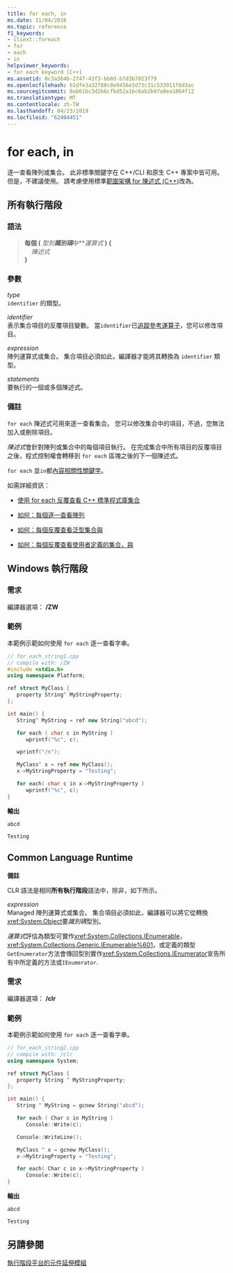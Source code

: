 ```yaml
---
title: for each, in
ms.date: 11/04/2016
ms.topic: reference
f1_keywords:
- cliext::foreach
- for
- each
- in
helpviewer_keywords:
- for each keyword [C++]
ms.assetid: 0c3a364b-2747-43f3-bb8d-b7d3b7023f79
ms.openlocfilehash: b1dfe3a32f88c0e9456e3d73c31c533911f8d3ac
ms.sourcegitcommit: 0ab61bc3d2b6cfbd52a16c6ab2b97a8ea1864f12
ms.translationtype: MT
ms.contentlocale: zh-TW
ms.lasthandoff: 04/23/2019
ms.locfileid: "62404451"
---
```

# <a name="for-each-in"></a>for each, in

逐一查看陣列或集合。 此非標準關鍵字在 C++/CLI 和原生 C++ 專案中皆可用。 但是，不建議使用。 請考慮使用標準[範圍架構 for 陳述式 (C++)](../cpp/range-based-for-statement-cpp.md)改為。

## <a name="all-runtimes"></a>所有執行階段

### <a name="syntax"></a>語法

> **每個 (** *型別**識別碼***中***運算式* **) {**<br/>
> &nbsp;&nbsp;&nbsp;&nbsp;*陳述式*<br/>
> **}**

### <a name="parameters"></a>參數

*type*<br/>
`identifier` 的類型。

*identifier*<br/>
表示集合項目的反覆項目變數。  當`identifier`已[追蹤參考運算子](../extensions/tracking-reference-operator-cpp-component-extensions.md)，您可以修改項目。

*expression*<br/>
陣列運算式或集合。 集合項目必須如此，編譯器才能將其轉換為 `identifier` 類型。

*statements*<br/>
要執行的一個或多個陳述式。

### <a name="remarks"></a>備註

`for each` 陳述式可用來逐一查看集合。 您可以修改集合中的項目，不過，您無法加入或刪除項目。

*陳述式*會針對陣列或集合中的每個項目執行。 在完成集合中所有項目的反覆項目之後，程式控制權會轉移到 `for each` 區塊之後的下一個陳述式。

`for each` 並`in`都[內容相關性關鍵字](../extensions/context-sensitive-keywords-cpp-component-extensions.md)。

如需詳細資訊：

- [使用 for each 反覆查看 C++ 標準程式庫集合](../dotnet/iterating-over-stl-collection-by-using-for-each.md)

- [如何：每個逐一查看陣列](../dotnet/how-to-iterate-over-arrays-with-for-each.md)

- [如何：每個反覆查看泛型集合與](../dotnet/how-to-iterate-over-a-generic-collection-with-for-each.md)

- [如何：每個反覆查看使用者定義的集合，與](../dotnet/how-to-iterate-over-a-user-defined-collection-with-for-each.md)

## <a name="windows-runtime"></a>Windows 執行階段

### <a name="requirements"></a>需求

編譯器選項： **/ZW**

### <a name="example"></a>範例

本範例示範如何使用 `for each` 逐一查看字串。

```cpp
// for_each_string1.cpp
// compile with: /ZW
#include <stdio.h>
using namespace Platform;

ref struct MyClass {
   property String^ MyStringProperty;
};

int main() {
   String^ MyString = ref new String("abcd");

   for each ( char c in MyString )
      wprintf("%c", c);

   wprintf("/n");

   MyClass^ x = ref new MyClass();
   x->MyStringProperty = "Testing";

   for each( char c in x->MyStringProperty )
      wprintf("%c", c);
}
```

**輸出**

```Output
abcd

Testing
```

## <a name="common-language-runtime"></a>Common Language Runtime

**備註**

CLR 語法是相同**所有執行階段**語法中，除非，如下所示。

*expression*<br/>
Managed 陣列運算式或集合。 集合項目必須如此，編譯器可以將它從轉換<xref:System.Object>要*識別碼*型別。

*運算式*評估為類型可實作<xref:System.Collections.IEnumerable>， <xref:System.Collections.Generic.IEnumerable%601>，或定義的類型`GetEnumerator`方法會傳回型別實作<xref:System.Collections.IEnumerator>宣告所有中所定義的方法或`IEnumerator`.

### <a name="requirements"></a>需求

編譯器選項： **/clr**

### <a name="example"></a>範例

本範例示範如何使用 `for each` 逐一查看字串。

```cpp
// for_each_string2.cpp
// compile with: /clr
using namespace System;

ref struct MyClass {
   property String ^ MyStringProperty;
};

int main() {
   String ^ MyString = gcnew String("abcd");

   for each ( Char c in MyString )
      Console::Write(c);

   Console::WriteLine();

   MyClass ^ x = gcnew MyClass();
   x->MyStringProperty = "Testing";

   for each( Char c in x->MyStringProperty )
      Console::Write(c);
}
```

**輸出**

```Output
abcd

Testing
```

## <a name="see-also"></a>另請參閱

[執行階段平台的元件延伸模組](../extensions/component-extensions-for-runtime-platforms.md)
